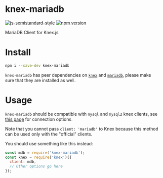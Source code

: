 # knex-mariadb

[![js-semistandard-style](https://img.shields.io/badge/code%20style-semistandard-brightgreen.svg?style=flat-square)](https://github.com/Flet/semistandard)
[![npm version](https://img.shields.io/npm/v/knex-mariadb.svg)](https://www.npmjs.com/package/knex-mariadb)

MariaDB Client for Knex.js

# Install

```bash
npm i --save-dev knex-mariadb
```

`knex-mariadb` has peer dependencies on [`knex`](https://www.npmjs.com/package/knex) and [`mariadb`](https://www.npmjs.com/package/mariadb), please make sure that they are installed as well.

# Usage

`knex-mariadb` should be compatible with `mysql` and `mysql2` knex clients, see [this page](https://knexjs.org/#Installation-client) for connection options.

Note that you cannot pass `client: 'mariadb'` to Knex because this method can be used only with the "official" clients.

You should use something like this instead:

```js
const mdb = require('knex-mariadb');
const knex = require('knex')({
  client: mdb,
  // Other options go here
});
```
